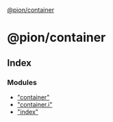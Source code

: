 [@pion/container](README.md)

# @pion/container

## Index

### Modules

* ["container"](modules/_container_.md)
* ["container.i"](modules/_container_i_.md)
* ["index"](modules/_index_.md)
